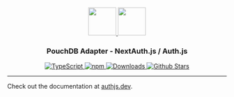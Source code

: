 <p align="center">
  <br/>
  <a href="https://authjs.dev" target="_blank">
    <img height="64px" src="https://authjs.dev/img/logo/logo-sm.png" />
  </a>
  <a href="https://pouchdb.com" target="_blank">
    <img height="64px" src="https://authjs.dev/img/adapters/pouchdb.svg"/>
  </a>
  <h3 align="center"><b>PouchDB Adapter</b> - NextAuth.js / Auth.js</a></h3>
  <p align="center" style="align: center;">
    <a href="https://npm.im/@auth/pouchdb-adapter">
      <img src="https://img.shields.io/badge/TypeScript-blue?style=flat-square" alt="TypeScript" />
    </a>
    <a href="https://npm.im/@auth/pouchdb-adapter">
      <img alt="npm" src="https://img.shields.io/npm/v/@auth/pouchdb-adapter?color=green&label=@auth/pouchdb-adapter&style=flat-square">
    </a>
    <a href="https://www.npmtrends.com/@auth/pouchdb-adapter">
      <img src="https://img.shields.io/npm/dm/@auth/pouchdb-adapter?label=%20downloads&style=flat-square" alt="Downloads" />
    </a>
    <a href="https://github.com/nextauthjs/next-auth/stargazers">
      <img src="https://img.shields.io/github/stars/nextauthjs/next-auth?style=flat-square" alt="Github Stars" />
    </a>
  </p>
</p>

---

Check out the documentation at [authjs.dev](https://authjs.dev/reference/adapter/pouchdb).

